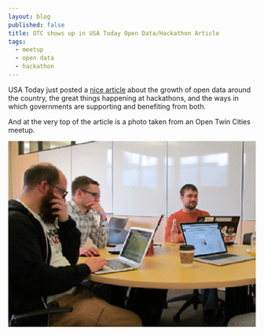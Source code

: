 ```yaml
---
layout: blog
published: false
title: OTC shows up in USA Today Open Data/Hackathon Article
tags: 
  - meetup
  - open data
  - hackathon
---
```


USA Today just posted a [nice article](http://www.usatoday.com/story/news/nation/2014/06/05/stateline-states-open-data-money/10006405/) about the growth of open data around the country, the great things happening at hackathons, and the ways in which governments are supporting and benefiting from both.

And at the very top of the article is a photo taken from an Open Twin Cities meetup.

![Alan Palazzolo, left, Andrew Dahl, Bill Bushey and Jake Dalton collaborate on analyzing government data at the monthly meetup of Open Twin Cities in Minneapolis.](/images/otc-in_usatoday.png)